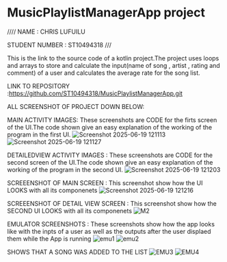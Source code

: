 # MusicPlaylistManagerApp project
////
NAME :   CHRIS LUFUILU 

STUDENT NUMBER : ST10494318
///

This is the link to the source code of a kotlin project.The project uses loops and arrays to store and calculate the input(name of song , artist , rating and comment) of a user and calculates the average rate for the song list. 

LINK TO REPOSITORY :https://github.com/ST10494318/MusicPlaylistManagerApp.git 

ALL SCREENSHOT OF PROJECT DOWN BELOW:

MAIN ACTIVITY IMAGES:
These screenshots are CODE for the firts screen of the UI.The code shown give an easy explanation of the working of the program in the first UI. 
![Screenshot 2025-06-19 121113](https://github.com/user-attachments/assets/4d9c450a-4443-4f8d-b4ca-2dd1607bb57a)
![Screenshot 2025-06-19 121127](https://github.com/user-attachments/assets/00a69458-f47f-49dd-9379-740d29c0a370)


DETAILEDVIEW ACTIVITY IMAGES :
These screenshots are CODE for the second screen of the UI.The code shown give an easy explanation of the working of the program in the second UI. 
![Screenshot 2025-06-19 121203](https://github.com/user-attachments/assets/cf7a3133-2feb-439e-83cd-8146f40dabad)


SCREEENSHOT OF MAIN SCREEN :
This screenshot show how the UI LOOKS with all its componenets 
![Screenshot 2025-06-19 121216](https://github.com/user-attachments/assets/f654445b-9b3c-4932-a32a-a81fe9e7d8d1)


SCREEENSHOT OF DETAIL VIEW SCREEN :
This screenshot show how the SECOND UI LOOKS with all its componenets 
![M2](https://github.com/user-attachments/assets/40c01e43-9607-4f0f-a48e-5ebb541d300f)


EMULATOR SCREENSHOTS :
These screenshots show how the app looks like with the inpts of a user as well as the outputs after the user displaed them while the App is running 
![emu1](https://github.com/user-attachments/assets/be367167-81d6-4830-9860-fcdf992fb46d)
![emu2](https://github.com/user-attachments/assets/69ccd356-b340-4e61-9848-1c5d41ae3c1d)

SHOWS THAT A SONG WAS ADDED TO THE LIST
![EMU3](https://github.com/user-attachments/assets/9818fffa-9beb-4fbd-b6c8-e9d3d2a13307)
![EMU4](https://github.com/user-attachments/assets/2bf56d55-4fdd-460d-89fa-a29e243934c1)



